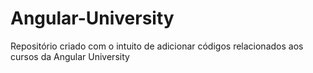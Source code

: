 # Angular-University
Repositório criado com o intuito de adicionar códigos relacionados aos cursos da Angular University
